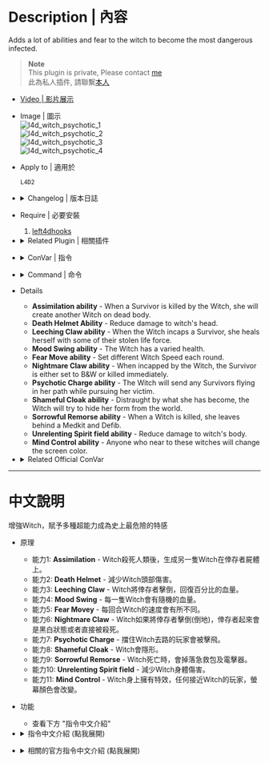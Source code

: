 # Description | 內容
Adds a lot of abilities and fear to the witch to become the most dangerous infected.

> __Note__ <br/>
This plugin is private, Please contact [me](https://github.com/fbef0102/Game-Private_Plugin#私人插件列表-private-plugins-list)<br/>
此為私人插件, 請聯繫[本人](https://github.com/fbef0102/Game-Private_Plugin#私人插件列表-private-plugins-list)

* [Video | 影片展示](https://youtu.be/mWu6H4FAPNI)

* Image | 圖示
	<br/>![l4d_witch_psychotic_1](image/l4d_witch_psychotic_1.gif)
	<br/>![l4d_witch_psychotic_2](image/l4d_witch_psychotic_2.gif)
	<br/>![l4d_witch_psychotic_3](image/l4d_witch_psychotic_3.gif)
	<br/>![l4d_witch_psychotic_4](image/l4d_witch_psychotic_4.gif)

* Apply to | 適用於
	```
	L4D2
	```

* <details><summary>Changelog | 版本日誌</summary>

	```php
	//Mortiegama @ 2014-2017
	//HarryPotter @ 2023
	```
	* v1.0h (2023-7-27)
		* Remake code, convert code to latest syntax
		* Fix warnings when compiling on SourceMod 1.11.
		* Optimize code and improve performance
		* Replace Gamedata with left4dhooks
		* Delete "Support Group ability"
		* Add "Fear Move ability", "Mind Control ability"
		* Attach Particle and Glow to witch when witch spawns.

	* v1.3
		* [Original Plugin by Mortiegama](https://forums.alliedmods.net/showthread.php?t=236472)
</details>

* Require | 必要安裝
	1. [left4dhooks](https://forums.alliedmods.net/showthread.php?t=321696)

* <details><summary>Related Plugin | 相關插件</summary>

	1. [l4d_ultra_witch](/Plugin_插件/Witch_女巫/l4d_ultra_witch): The Witch's hit deals a set amount of damage instead of instantly incapping, while also sending the survivor flying.
		> Witch不會一抓倒地，而是擊飛倖存者
	2. [l4d_witch_cry](/Plugin_插件/Witch_女巫/l4d_witch_cry): Call the horde if player woke up or killed the witch
		> 驚嚇或殺死Witch會引發屍潮來臨
	3. [l4d_witch_guard](/Plugin_插件/Witch_女巫/l4d_witch_guard): Witch killer takes the witch on his back and uses it as a guard
		> 殺死Witch之後可以把她背在後面，把Witch放置下來之後她會幫忙打殭屍和特感
	4. [Bomber Witch by Dragokas](https://forums.alliedmods.net/showthread.php?t=339744): Witch equipped both with molotov and pipe bomb
		> Witch 手上拿著土製炸彈與燃燒瓶
</details>

* <details><summary>ConVar | 指令</summary>

	* cfg/sourcemod/l4d_witch_psychotic.cfg
		```php
		// If 1, Enable Assimilation Ability: When a Survivor is killed by the Witch, she will create another Witch on dead body.
		l4d_witch_psychotic_assimilation_enable "1"

		// Chance to create the witch on dead body. [1-100]
		l4d_witch_psychotic_assimilation_chance "100"

		// If 1, Enable Death Helmet Ability: Reduce damage to witch's head.
		l4d_witch_psychotic_deathhelmet_enable "1"

		// Percentage that damage to Witch's head is reduced. (0=No Dmg)
		l4d_witch_psychotic_deathhelmet_amount "0.3"

		// If 1, Enable Leeching Claw ability: When the Witch incaps a Survivor, she heals herself with some of their stolen life force.
		l4d_witch_psychotic_leechingclaw_enable "1"

		// Percentage of Max health to restore to the Witch after incaps a Survivor. [1-100]%
		l4d_witch_psychotic_leechingclaw_amount "10"

		// If 1, Enable Mood Swing ability: The Witch has a varied health.
		l4d_witch_psychotic_moodswing_enable "1"

		// Minimum HP for the Witch.
		l4d_witch_psychotic_moodswing_hp_min "1000"

		// Maximum HP for the Witch.
		l4d_witch_psychotic_moodswing_hp_max "1500"

		// If 1, Enable Fear Move ability: Set different Witch Speed each round.
		l4d_witch_psychotic_fearmove_enable "1"

		// Minimum Witch speed adjustment each round.
		l4d_witch_psychotic_fearmove_speed_min "0.8"

		// Maximum Witch speed adjustment each round.
		l4d_witch_psychotic_fearmove_speed_max "1.8"

		// If 1, Enable Nightmare Claw ability: When incapped by the Witch, the Survivor is either set to B&W or killed immediately.
		l4d_witch_psychotic_nightmareclaw_enable "1"

		// Type of Nightmare Claw: 1 = Survivor is set to B&W, 2 = Survivor is killed.
		l4d_witch_psychotic_nightmareclaw_type "1"

		// If 1, Enable Psychotic Charge ability: The Witch will send any Survivors flying in her path while pursuing her victim.
		l4d_witch_psychotic_psychoticcharge_enable "1"

		// Knock back damage the Witch causes to Survivor.
		l4d_witch_psychotic_psychoticcharge_damage "10"

		// Power a Survivor is hit with during Psychotic Charge.
		l4d_witch_psychotic_psychoticcharge_power "300.0"

		// If 1, Enable Shameful Cloak ability: Distraught by what she has become, the Witch will try to hide her form from the world.
		l4d_witch_psychotic_shamefulcloak_enable "1"

		// Chance the Witch will use Shameful Cloak when spawned. [1-100]
		l4d_witch_psychotic_shamefulcloak_chance "25"

		// Modifies the visibility of the Witch while using Shameful Cloak.
		l4d_witch_psychotic_shamefulcloak_visibility "100"

		// If 1, Enable Sorrowful Remorse ability: When a Witch is killed, she leaves behind a Medkit and Defib.
		l4d_witch_psychotic_sorrowfulremorse_enable "1"

		// Chance the Witch drop Medkit and Defib. [1-100]
		l4d_witch_psychotic_sorrowfulremorse_chance "90"

		// Time in seconds to remove Medkit and Defib if no one picks up after drop. (0=Off)
		l4d_witch_psychotic_sorrowfulremorse_time "100"

		// If 1, Enable Unrelenting Spirit ability: Reduce damage to witch's body.
		l4d_witch_psychotic_unrelentingspirit_enable "1"

		// Percent of damage to the Witch reduced by Unrelenting Spirit. (0=No Dmg)
		l4d_witch_psychotic_unrelentingspirit_amount "0.8"

		// If 1, Enable Mind Control ability: Anyone who near to these witches will change the screen color.
		l4d_witch_psychotic_mindcontrol_enable "1"

		// Chance the Witch has Mind Control ability. [1-100]
		l4d_witch_psychotic_mindcontrol_chance "50"

		// How far does the effect range.
		l4d_witch_psychotic_mindcontrol_glow_distance "250"

		// (L4D2) Mind Control Witch Glow Color
		l4d_witch_psychotic_mindcontrol_glow_color "100 50 100"

		// (L4D2) Mind Control Witch Glow Range. (0=Disable Glow)
		l4d_witch_psychotic_mindcontrol_glow_range "300"

		// 1=Ghost, 2=Red, 4=Lightning, 8=Yellow, 16=Infected, 32=Thirdstrike, 64=Blue, 128=Sunrise, 255=All. Effects to randomly select from. Add the numbers together.
		l4d_witch_psychotic_mindcontrol_effect "255"
		```
</details>

* <details><summary>Command | 命令</summary>

	None
</details>

* Details
	* <b>Assimilation ability</b> - When a Survivor is killed by the Witch, she will create another Witch on dead body.
	* <b>Death Helmet Ability</b> - Reduce damage to witch's head.
	* <b>Leeching Claw ability</b> - When the Witch incaps a Survivor, she heals herself with some of their stolen life force.
	* <b>Mood Swing ability</b> - The Witch has a varied health.
	* <b>Fear Move ability</b> - Set different Witch Speed each round.
	* <b>Nightmare Claw ability</b> - When incapped by the Witch, the Survivor is either set to B&W or killed immediately.
	* <b>Psychotic Charge ability</b> - The Witch will send any Survivors flying in her path while pursuing her victim.
	* <b>Shameful Cloak ability</b> - Distraught by what she has become, the Witch will try to hide her form from the world.
	* <b>Sorrowful Remorse ability</b> - When a Witch is killed, she leaves behind a Medkit and Defib.
	* <b>Unrelenting Spirit field ability</b> - Reduce damage to witch's body.
	* <b>Mind Control ability</b> - Anyone who near to these witches will change the screen color.

* <details><summary>Related Official ConVar</summary>

	* write down the following cvars in cfg/server.cfg
		```php
		// Witch chase speed (default: 300)
		sm_cvar z_witch_speed 300

		// witch alarm range (default: 100)
		sm_cvar z_witch_personal_space 400 

		// witch damage every hit on standing survivor (default: 100)
		sm_cvar z_witch_damage 100

		// witch damage every hit on down survivor (default: 30)
		sm_cvar z_witch_damage_per_kill_hit 30
		```
</details>

- - - -
# 中文說明
增強Witch，賦予多種超能力成為史上最危險的特感

* 原理
	* 能力1: <b>Assimilation</b> - Witch殺死人類後，生成另一隻Witch在倖存者屍體上。
	* 能力2: <b>Death Helmet</b> - 減少Witch頭部傷害。
	* 能力3: <b>Leeching Claw</b> - Witch將倖存者擊倒，回復百分比的血量。
	* 能力4: <b>Mood Swing</b> - 每一隻Witch會有隨機的血量。
	* 能力5: <b>Fear Movey</b> - 每回合Witch的速度會有所不同。
	* 能力6: <b>Nightmare Claw</b> - Witch如果將倖存者擊倒(倒地)，倖存者起來會是黑白狀態或者直接被殺死。
	* 能力7: <b>Psychotic Charge</b> - 擋住Witch去路的玩家會被擊飛。
	* 能力8: <b>Shameful Cloak</b> - Witch會隱形。
	* 能力9: <b>Sorrowful Remorse</b> - Witch死亡時，會掉落急救包及電擊器。
	* 能力10: <b>Unrelenting Spirit field</b> - 減少Witch身體傷害。
	* 能力11: <b>Mind Control</b> - Witch身上擁有特效，任何接近Witch的玩家，螢幕顏色會改變。

* 功能
	* 查看下方 "指令中文介紹"

* <details><summary>指令中文介紹 (點我展開)</summary>

	* cfg/sourcemod/l4d_witch_psychotic.cfg
		```php
		// 為1時，開啟 Assimilation 能力: Witch殺死人類後，生成另一隻Witch在倖存者屍體上。
		l4d_witch_psychotic_assimilation_enable "1"

		// 生成另一隻Witch的機率. [1-100]
		l4d_witch_psychotic_assimilation_chance "100"

		// 為1時，開啟 Death Helmet 能力: 減少Witch頭部傷害。
		l4d_witch_psychotic_deathhelmet_enable "1"

		// 減少Witch頭部受到的傷害比. (0=無傷)
		l4d_witch_psychotic_deathhelmet_amount "0.3"

		// 為1時，開啟 Leeching Claw 能力: Witch將倖存者擊倒，回復百分比的血量。
		l4d_witch_psychotic_leechingclaw_enable "1"

		// 血量回復的百分比. [1-100]%
		l4d_witch_psychotic_leechingclaw_amount "10"

		// 為1時，開啟 Mood Swing 能力: 每一隻Witch會有隨機的血量。
		l4d_witch_psychotic_moodswing_enable "1"

		// Witch 隨機血量最少值
		l4d_witch_psychotic_moodswing_hp_min "1000"

		// Witch 隨機血量最大值
		l4d_witch_psychotic_moodswing_hp_max "1500"

		// 為1時，開啟 Fear Move 能力: 每回合Witch的速度會有所不同。
		l4d_witch_psychotic_fearmove_enable "1"

		// Witch 每回合隨機速度最小調整.
		l4d_witch_psychotic_fearmove_speed_min "0.8"

		// Witch 每回合隨機速度最大調整.
		l4d_witch_psychotic_fearmove_speed_max "1.8"

		// 為1時，開啟 Nightmare Claw 能力: Witch如果將倖存者擊倒(倒地)，倖存者起來會是黑白狀態或者直接被殺死。
		l4d_witch_psychotic_nightmareclaw_enable "1"

		// Witch如果將倖存者擊倒，處理方式: 1 = 將倖存者變成黑白狀態, 2 = 倖存者直接被殺死.
		l4d_witch_psychotic_nightmareclaw_type "1"

		// 為1時，開啟 Psychotic Charge 能力: 擋住Witch去路的玩家會被擊飛。
		l4d_witch_psychotic_psychoticcharge_enable "1"

		// 擊飛的傷害值.
		l4d_witch_psychotic_psychoticcharge_damage "10"

		// 擊飛的力道.
		l4d_witch_psychotic_psychoticcharge_power "300.0"

		// 為1時，開啟 Shameful Cloak 能力: Witch會隱形。
		l4d_witch_psychotic_shamefulcloak_enable "1"

		// 每一隻Witch隱形的機率. [1-100]
		l4d_witch_psychotic_shamefulcloak_chance "25"

		// 隱形的透明度 [0-255]
		l4d_witch_psychotic_shamefulcloak_visibility "100"

		// 為1時，開啟 Sorrowful Remorse 能力: Witch死亡時，會掉落急救包及電擊器。
		l4d_witch_psychotic_sorrowfulremorse_enable "1"

		// 掉落急救包及電擊器的機率. [1-100]
		l4d_witch_psychotic_sorrowfulremorse_chance "90"

		// 無人撿起治療包或者電擊器，100秒之後將自動移除. (0=不移除)
		l4d_witch_psychotic_sorrowfulremorse_time "100"

		// 為1時，開啟 Unrelenting Spirit 能力: 減少Witch身體傷害。
		l4d_witch_psychotic_unrelentingspirit_enable "1"

		// 減少Witch身體受到的傷害比. (0=無傷)
		l4d_witch_psychotic_unrelentingspirit_amount "0.8"

		// 為1時，開啟 Mind Control 能力: Witch身上擁有特效，任何接近Witch的玩家，螢幕顏色會改變。
		l4d_witch_psychotic_mindcontrol_enable "1"

		// 每一隻Witch有 Mind Control 能力的機率. [1-100]
		l4d_witch_psychotic_mindcontrol_chance "50"

		// 靠近此範圍內的玩家，螢幕顏色會改變。
		l4d_witch_psychotic_mindcontrol_glow_distance "250"

		// (L4D2) Mind Control Witch 光圈顏色，RGB三色
		l4d_witch_psychotic_mindcontrol_glow_color "100 50 100"

		// (L4D2) Mind Control Witch 光圈發光範圍. (0=沒有光圈)
		l4d_witch_psychotic_mindcontrol_glow_range "300"

		// 1=靈魂特感視野, 2=紅色, 4=閃電, 8=黃色, 16=特感視野, 32=黑白狀態, 64=藍色, 128=太陽, 255=全部. 螢幕顏色改變的種類，從中隨機挑選. 請將數字相加起來.
		l4d_witch_psychotic_mindcontrol_effect "255"
		```
</details>

* <details><summary>相關的官方指令中文介紹 (點我展開)</summary>

	* 以下指令寫入文件 cfg/server.cfg，可自行調整
		```php
		// Witch 追人速度 (預設: 300)
		sm_cvar z_witch_speed 300

		// witch 警戒範圍 (設置越大，越容易被驚嚇) (預設: 100)
		sm_cvar z_witch_personal_space 400 

		// witch 對站立的倖存者傷害 (預設: 100)
		sm_cvar z_witch_damage 100

		// witch 對倒地的倖存者傷害 (預設: 30)
		sm_cvar z_witch_damage_per_kill_hit 30
		```
</details>